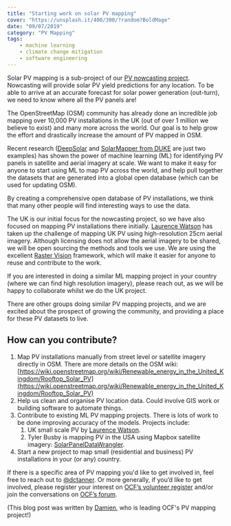 ```yaml
---
title: "Starting work on solar PV mapping"
cover: "https://unsplash.it/400/300/?random?BoldMage"
date: "09/07/2019"
category: "PV Mapping"
tags:
    - machine learning
    - climate change mitigation
    - software engineering
---
```


Solar PV mapping is a sub-project of our [PV nowcasting project](http://jack-kelly.com/blog/2019-07-01-starting-solar-electricity-nowcasting). Nowcasting will provide solar PV yield predictions for any location. To be able to arrive at an accurate forecast for solar power generation (out-turn), we need to know where all the PV panels are!

The OpenStreetMap (OSM) community has already done an incredible job mapping over 10,000 PV installations in the UK (out of over 1 million we believe to exist) and many more across the world. Our goal is to help grow the effort and drastically increase the amount of PV mapped in OSM.

Recent research ([DeepSolar](http://web.stanford.edu/group/deepsolar/home) and [SolarMapper from DUKE](https://arxiv.org/pdf/1902.10895.pdf) are just two examples) has shown the power of machine learning (ML) for identifying PV panels in satellite and aerial imagery at scale. We want to make it easy for anyone to start using ML to map PV across the world, and help pull together the datasets that are generated into a global open database (which can be used for updating OSM).

By creating a comprehensive open database of PV installations, we think that many other people will find interesting ways to use the data.

The UK is our initial focus for the nowcasting project, so we have also focused on mapping PV installations there initially. [Laurence Watson](https://twitter.com/LaurenceWWatson) has taken up the challenge of mapping UK PV using high-resolution 25cm aerial imagery. Although licensing does not allow the aerial imagery to be shared, we will be open sourcing the methods and tools we use. We are using the excellent [Raster Vision](https://rastervision.io/) framework, which will make it easier for anyone to reuse and contribute to the work.

If you are interested in doing a similar ML mapping project in your country (where we can find high resolution imagery), please reach out, as we will be happy to collaborate whilst we do the UK project.

There are other groups doing similar PV mapping projects, and we are excited about the prospect of growing the community, and providing a place for these PV datasets to live.

## How can you contribute?

1. Map PV installations manually from street level or satellite imagery directly in OSM. There are more details on the OSM wiki: [https://wiki.openstreetmap.org/wiki/Renewable_energy_in_the_United_Kingdom/Rooftop_Solar_PV](https://wiki.openstreetmap.org/wiki/Renewable_energy_in_the_United_Kingdom/Rooftop_Solar_PV)
2. Help us clean and organise PV location data. Could involve GIS work or building software to automate things. 
3. Contribute to existing ML PV mapping projects. There is lots of work to be done improving accuracy of the models. Projects include:
    1. UK small scale PV by [Laurence Watson](https://twitter.com/LaurenceWWatson).
    2. Tyler Busby is mapping PV in the USA using Mapbox satellite imagery: [SolarPanelDataWrangler](http://openclimatefix.discourse.group/t/solarpaneldatawrangler/26).
4. Start a new project to map small (residential and business) PV installations in your (or any) country.

If there is a specific area of PV mapping you'd like to get involved in, feel free to reach out to [@dctanner](https://twitter.com/dctanner). Or more generally, if you’d like to get involved, please register your interest on [OCF’s volunteer register](https://airtable.com/shrl59GJ96csVF4WB) and/or join the conversations on [OCF’s forum](http://openclimatefix.discourse.group/).

(This blog post was written by [Damien](https://twitter.com/dctanner), who is leading OCF's PV mapping project!)